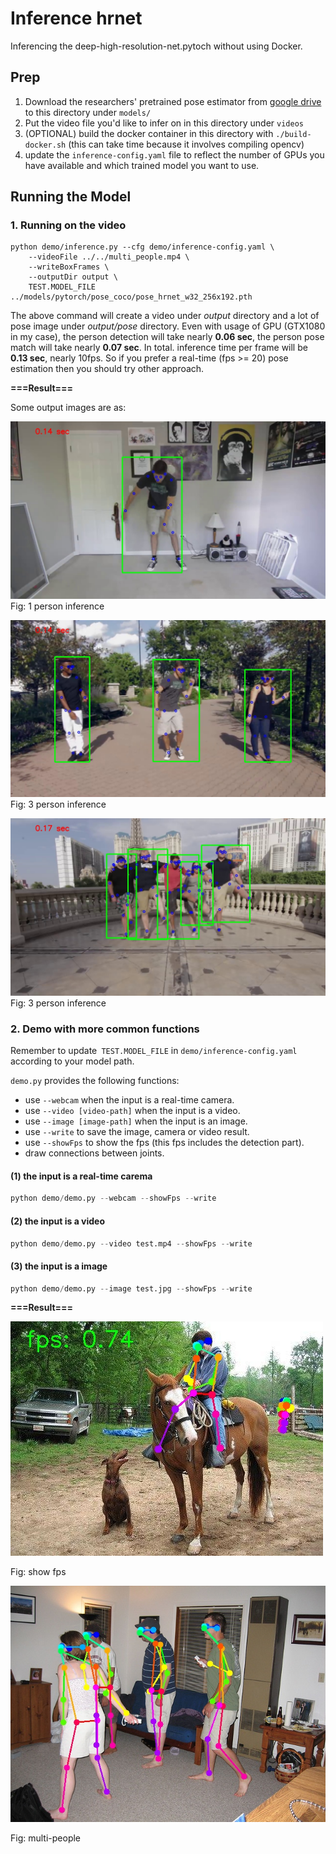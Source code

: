 # Inference hrnet

Inferencing the deep-high-resolution-net.pytoch without using Docker. 

## Prep
1. Download the researchers' pretrained pose estimator from [google drive](https://drive.google.com/drive/folders/1hOTihvbyIxsm5ygDpbUuJ7O_tzv4oXjC?usp=sharing) to this directory under `models/`
2. Put the video file you'd like to infer on in this directory under `videos`
3. (OPTIONAL) build the docker container in this directory with `./build-docker.sh` (this can take time because it involves compiling opencv)
4. update the `inference-config.yaml` file to reflect the number of GPUs you have available and which trained model you want to use.

## Running the Model
### 1. Running on the video
```
python demo/inference.py --cfg demo/inference-config.yaml \
    --videoFile ../../multi_people.mp4 \
    --writeBoxFrames \
    --outputDir output \
    TEST.MODEL_FILE ../models/pytorch/pose_coco/pose_hrnet_w32_256x192.pth 

```

The above command will create a video under *output* directory and a lot of pose image under *output/pose* directory. 
Even with usage of GPU (GTX1080 in my case), the person detection will take nearly **0.06 sec**, the person pose match will
 take nearly **0.07 sec**. In total. inference time per frame will be **0.13 sec**, nearly 10fps. So if you prefer a real-time (fps >= 20) 
 pose estimation then you should try other approach.

**===Result===**

Some output images are as:

![1 person](inference_1.jpg)
Fig: 1 person inference

![3 person](inference_3.jpg)
Fig: 3 person inference

![3 person](inference_5.jpg)
Fig: 3 person inference

### 2. Demo with more common functions
Remember to update` TEST.MODEL_FILE` in `demo/inference-config.yaml `according to your model path.

`demo.py` provides the following functions:

- use `--webcam` when the input is a real-time camera.
- use `--video [video-path]`  when the input is a video.
- use `--image [image-path]` when the input is an image.
- use `--write` to save the image, camera or video result.
- use `--showFps` to show the fps (this fps includes the detection part).
- draw connections between joints.

#### (1) the input is a real-time carema
```python
python demo/demo.py --webcam --showFps --write
```

#### (2) the input is a video
```python
python demo/demo.py --video test.mp4 --showFps --write
```
#### (3) the input is a image

```python
python demo/demo.py --image test.jpg --showFps --write
```

**===Result===**

![show_fps](inference_6.jpg)

Fig: show fps

![multi-people](inference_7.jpg)

Fig: multi-people